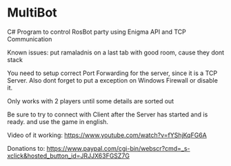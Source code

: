 # MultiBot
C# Program to control RosBot party using Enigma API and TCP Communication

Known issues: put ramaladnis on a last tab with good room, cause they dont stack

You need to setup correct Port Forwarding for the server, since it is a TCP Server.
Also dont forget to put a exception on Windows Firewall or disable it.

Only works with 2 players until some details are sorted out

Be sure to try to connect with Client after the Server has started and is ready. and use the game in english.

Video of it working:
https://www.youtube.com/watch?v=fYShjKqFG6A

Donations to: https://www.paypal.com/cgi-bin/webscr?cmd=_s-xclick&hosted_button_id=JRJJX63FGSZ7G

